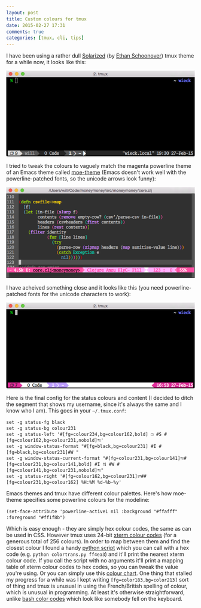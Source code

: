 ```yaml
---
layout: post
title: Custom colours for tmux
date: 2015-02-27 17:31
comments: true
categories: [tmux, cli, tips]
---
```


I have been using a rather dull [Solarized][] (by
[Ethan Schoonover][]) tmux theme for a while now<!--more-->, it looks like this:

<img src="/images/tmux-solarized.png" class="extrawide">

I tried to tweak the colours to vaguely match the magenta powerline theme of an
Emacs theme called [moe-theme][] (Emacs doesn't work well with the
powerline-patched fonts, so the unicode arrows look funny):

<img src="/images/emacs-moe-theme.png" class="extrawide">

I have acheived something close and it looks like this (you need
powerline-patched fonts for the unicode characters to work):

<img src="/images/tmux-magenta.png" class="extrawide">

Here is the final config for the status colours and content (I decided
to ditch the segment that shows my username, since it's always the
same and I know who I am). This goes in your `~/.tmux.conf`:

```
set -g status-fg black
set -g status-bg colour231
set -g status-left '#[fg=colour234,bg=colour162,bold] ❐ #S #[fg=colour162,bg=colour231,nobold]⮀'
set -g window-status-format "#[fg=black,bg=colour231] #I #[fg=black,bg=colour231]#W "
set -g window-status-current-format "#[fg=colour231,bg=colour141]⮀#[fg=colour231,bg=colour141,bold] #I ⮁ #W #[fg=colour141,bg=colour231,nobold]⮀"
set -g status-right '#[fg=colour162,bg=colour231]⮂##[fg=colour231,bg=colour162] %H:%M %d-%b-%y'
```

Emacs themes and tmux have different colour palettes. Here's how
moe-theme specifies some powerline colours for the modeline:

```elisp
(set-face-attribute 'powerline-active1 nil :background "#ffafff" :foreground "#ff1f8b")
```

Which is easy enough - they are simply hex colour codes, the same as
can be used in CSS. However tmux uses 24-bit [xterm colour codes][]
(for a generous total of 256 colours). In order to map between them
and find the closest colour I found a handy [python script][] which
you can call with a hex code (e.g. `python colortrans.py ff4ea3`) and
it'll print the nearest xterm colour code. If you call the script with
no arguments it'll print a mapping table of xterm colour codes to hex
codes, so you can tweak the value you're using. Or you can simply use
this [colour chart][]. One thing that stalled my progress for a while
was I kept writing `[fg=color183,bg=color213]` sort of thing and tmux
is unusual in using the French/British spelling of colour, which is
unusual in programming. At least it's otherwise straightforward,
unlike [bash color codes][] which look like somebody fell on the keyboard.

[moe-theme]: https://github.com/kuanyui/moe-theme.el
[Solarized]: http://ethanschoonover.com/solarized
[Ethan Schoonover]: http://observer.com/2015/02/meet-the-man-behind-solarized-the-most-important-color-scheme-in-computer-history/
[python script]: https://gist.github.com/MicahElliott/719710
[colour chart]: http://www.calmar.ws/vim/256-xterm-24bit-rgb-color-chart.html
[xterm colour codes]: http://pln.jonas.me/xterm-colors
[bash color codes]: https://wiki.archlinux.org/index.php/Color_Bash_Prompt#List_of_colors_for_prompt_and_Bash
